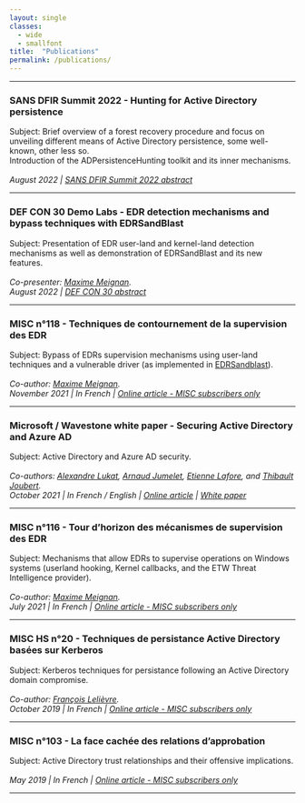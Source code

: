 ```yaml
---
layout: single
classes:
  - wide
  - smallfont
title:  "Publications"
permalink: /publications/
---
```


--------------------------------------------------------------------------------

### SANS DFIR Summit 2022 - Hunting for Active Directory persistence
Subject: Brief overview of a forest recovery procedure and focus on unveiling
different means of Active Directory persistence, some well-known, other less
so. <br> Introduction of the ADPersistenceHunting toolkit and its inner
mechanisms. <br><br>
*August 2022 | [SANS DFIR Summit 2022 abstract](https://www.sans.org/cyber-security-training-events/digital-forensics-summit-2022/)*

--------------------------------------------------------------------------------

### DEF CON 30 Demo Labs - EDR detection mechanisms and bypass techniques with EDRSandBlast
Subject: Presentation of EDR user-land and kernel-land detection mechanisms as well as demonstration of EDRSandBlast and its new features.<br><br>
*Co-presenter: [Maxime Meignan](https://twitter.com/th3m4ks).<br>*
*August 2022 | [DEF CON 30 abstract](https://forum.defcon.org/node/242108)*

--------------------------------------------------------------------------------

### MISC n°118 - Techniques de contournement de la supervision des EDR
Subject: Bypass of EDRs supervision mechanisms using user-land techniques and a vulnerable driver (as implemented in [EDRSandblast](/projects/#edrsandblast)).<br><br>
*Co-author: [Maxime Meignan](https://twitter.com/th3m4ks).<br>*
*November 2021 | In French | [Online article - MISC subscribers only](https://connect.ed-diamond.com/misc/misc-118/techniques-de-contournement-de-la-supervision-des-edr)*

--------------------------------------------------------------------------------

### Microsoft / Wavestone white paper - Securing Active Directory and Azure AD
Subject: Active Directory and Azure AD security.<br><br>
*Co-authors: [Alexandre Lukat](https://fr.linkedin.com/in/alexandrelukat), [Arnaud Jumelet](https://fr.linkedin.com/in/arnaudjumelet), [Etienne Lafore](https://fr.linkedin.com/in/etienne-lafore-4ba67940), and [Thibault Joubert](https://fr.linkedin.com/in/thijoubert).<br>*
*October 2021 | In French / English | [Online article](https://www.wavestone.com/en/insight/securing-active-directory-azure-a-microsoft-wavestone/) | [White paper](https://www.wavestone.com/app/uploads/2021/10/AD-Security-publications-V1EN_1.0-opti.pdf)*

--------------------------------------------------------------------------------

### MISC n°116 - Tour d’horizon des mécanismes de supervision des EDR
Subject: Mechanisms that allow EDRs to supervise operations on Windows systems (userland hooking, Kernel callbacks, and the ETW Threat Intelligence provider).<br><br>
*Co-author: [Maxime Meignan](https://twitter.com/th3m4ks).<br>*
*July 2021 | In French | [Online article - MISC subscribers only](https://connect.ed-diamond.com/MISC/misc-116/tour-d-horizon-des-mecanismes-de-supervision-des-edr)*

--------------------------------------------------------------------------------

### MISC HS n°20 - Techniques de persistance Active Directory basées sur Kerberos
Subject: Kerberos techniques for persistance following an Active Directory domain compromise.<br><br>
*Co-author: [François Lelièvre](https://www.linkedin.com/in/francois-lelievre-/).<br>*
*October 2019 | In French | [Online article - MISC subscribers only](https://connect.ed-diamond.com/MISC/mischs-020/techniques-de-persistance-active-directory-basees-sur-kerberos)*

--------------------------------------------------------------------------------

### MISC n°103 - La face cachée des relations d’approbation
Subject: Active Directory trust relationships and their offensive implications.<br><br>
*May 2019 | In French | [Online article - MISC subscribers only](https://connect.ed-diamond.com/MISC/misc-103/la-face-cachee-des-relations-d-approbation)*

--------------------------------------------------------------------------------
